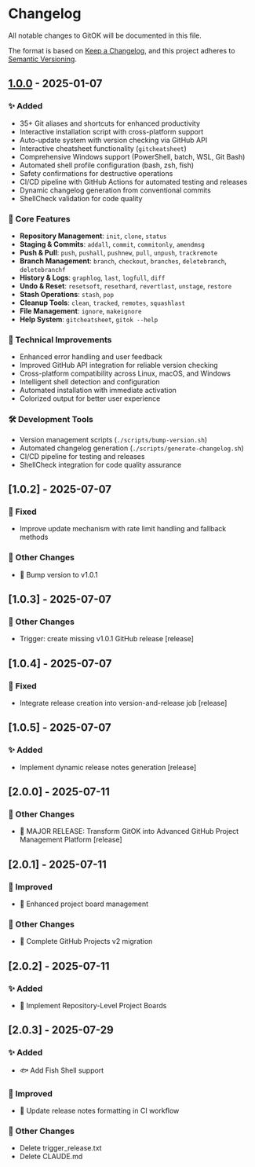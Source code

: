 # Changelog

All notable changes to GitOK will be documented in this file.

The format is based on [Keep a Changelog](https://keepachangelog.com/en/1.0.0/),
and this project adheres to [Semantic Versioning](https://semver.org/spec/v2.0.0.html).

## [1.0.0] - 2025-01-07

### ✨ Added
- 35+ Git aliases and shortcuts for enhanced productivity
- Interactive installation script with cross-platform support
- Auto-update system with version checking via GitHub API
- Interactive cheatsheet functionality (`gitcheatsheet`)
- Comprehensive Windows support (PowerShell, batch, WSL, Git Bash)
- Automated shell profile configuration (bash, zsh, fish)
- Safety confirmations for destructive operations
- CI/CD pipeline with GitHub Actions for automated testing and releases
- Dynamic changelog generation from conventional commits
- ShellCheck validation for code quality

### 🚀 Core Features
- **Repository Management**: `init`, `clone`, `status`
- **Staging & Commits**: `addall`, `commit`, `commitonly`, `amendmsg`
- **Push & Pull**: `push`, `pushall`, `pushnew`, `pull`, `unpush`, `trackremote`
- **Branch Management**: `branch`, `checkout`, `branches`, `deletebranch`, `deletebranchf`
- **History & Logs**: `graphlog`, `last`, `logfull`, `diff`
- **Undo & Reset**: `resetsoft`, `resethard`, `revertlast`, `unstage`, `restore`
- **Stash Operations**: `stash`, `pop`
- **Cleanup Tools**: `clean`, `tracked`, `remotes`, `squashlast`
- **File Management**: `ignore`, `makeignore`
- **Help System**: `gitcheatsheet`, `gitok --help`

### 🔧 Technical Improvements
- Enhanced error handling and user feedback
- Improved GitHub API integration for reliable version checking
- Cross-platform compatibility across Linux, macOS, and Windows
- Intelligent shell detection and configuration
- Automated installation with immediate activation
- Colorized output for better user experience

### 🛠️ Development Tools
- Version management scripts (`./scripts/bump-version.sh`)
- Automated changelog generation (`./scripts/generate-changelog.sh`)
- CI/CD pipeline for testing and releases
- ShellCheck integration for code quality assurance

[1.0.0]: https://github.com/okwareddevnest/gitok/releases/tag/v1.0.0
## [1.0.2] - 2025-07-07

### 🐛 Fixed
- Improve update mechanism with rate limit handling and fallback methods

### 📝 Other Changes
- 🔖 Bump version to v1.0.1


## [1.0.3] - 2025-07-07

### 📝 Other Changes
- Trigger: create missing v1.0.1 GitHub release [release]


## [1.0.4] - 2025-07-07

### 🐛 Fixed
- Integrate release creation into version-and-release job [release]


## [1.0.5] - 2025-07-07

### ✨ Added
- Implement dynamic release notes generation [release]


## [2.0.0] - 2025-07-11

### 📝 Other Changes
- 🚀 MAJOR RELEASE: Transform GitOK into Advanced GitHub Project Management Platform [release]


## [2.0.1] - 2025-07-11

### 🚀 Improved
- 🔧 Enhanced project board management

### 📝 Other Changes
- 🔧 Complete GitHub Projects v2 migration


## [2.0.2] - 2025-07-11

### ✨ Added
- 🚀 Implement Repository-Level Project Boards


## [2.0.3] - 2025-07-29

### ✨ Added
- 🐟 Add Fish Shell support

### 🚀 Improved
- 🔧 Update release notes formatting in CI workflow

### 📝 Other Changes
- Delete trigger_release.txt
- Delete CLAUDE.md

